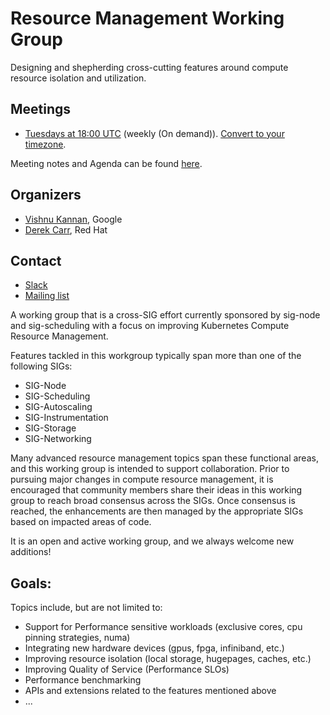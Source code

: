 <!---
This is an autogenerated file!

Please do not edit this file directly, but instead make changes to the
sigs.yaml file in the project root.

To understand how this file is generated, see generator/README.md.
-->
# Resource Management Working Group

Designing and shepherding cross-cutting features around compute resource isolation and utilization.

## Meetings
* [Tuesdays at 18:00 UTC](https://zoom.us/j/4799874685) (weekly (On demand)). [Convert to your timezone](http://www.thetimezoneconverter.com/?t=18:00&tz=UTC).

Meeting notes and Agenda can be found [here](https://www.youtube.com/playlist?list=PL69nYSiGNLP1wJPj5DYWXjiArF-MJ5fNG).

## Organizers
* [Vishnu Kannan](https://github.com/vishh), Google
* [Derek Carr](https://github.com/derekwaynecarr), Red Hat

## Contact
* [Slack](https://kubernetes.slack.com/messages/wg-resource-mgmt)
* [Mailing list](https://groups.google.com/forum/#!forum/kubernetes-wg-resource-management)

<!-- BEGIN CUSTOM CONTENT -->
A working group that is a cross-SIG effort currently sponsored by sig-node and sig-scheduling with
a focus on improving Kubernetes Compute Resource Management.

Features tackled in this workgroup typically span more than one of the following SIGs:
* SIG-Node
* SIG-Scheduling
* SIG-Autoscaling
* SIG-Instrumentation
* SIG-Storage
* SIG-Networking

Many advanced resource management topics span these functional areas, and this working
group is intended to support collaboration. Prior to pursuing major changes in compute resource
management, it is encouraged that community members share their ideas in this working group
to reach broad consensus across the SIGs. Once consensus is reached, the enhancements
are then managed by the appropriate SIGs based on impacted areas of code.

It is an open and active working group, and we always welcome new additions!

## Goals:

Topics include, but are not limited to:

* Support for Performance sensitive workloads (exclusive cores, cpu pinning strategies, numa)
* Integrating new hardware devices (gpus, fpga, infiniband, etc.)
* Improving resource isolation (local storage, hugepages, caches, etc.)
* Improving Quality of Service (Performance SLOs)
* Performance benchmarking
* APIs and extensions related to the features mentioned above 
* ...
<!-- END CUSTOM CONTENT -->
